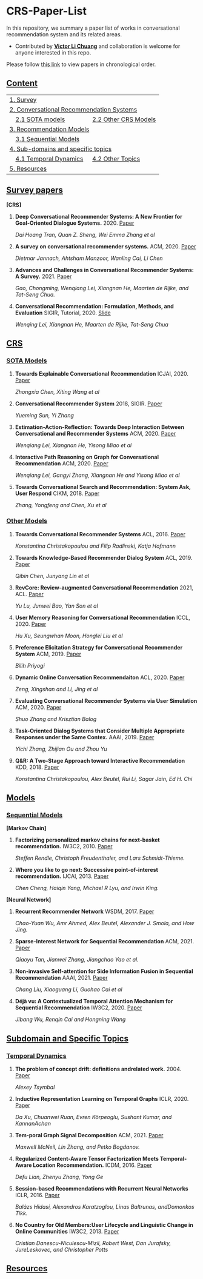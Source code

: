 [//]:<!the template comes from this repo: https://github.com/teacherpeterpan/Question-Generation-Paper-List>

# CRS-Paper-List
In this repository, we summary a paper list of works in conversational recommendation system and its related areas.


- Contributed by **[Victor Li Chuang](github.com/xiaowudeshen)** and collaboration is welcome for anyone interested in this repo.

Please follow [this link](./README_by_year.md) to view papers in chronological order. 

## [Content](#content)

<table>
<tr><td colspan="2"><a href="#survey-papers">1. Survey</a></td></tr> 
    
<tr><td colspan="3"><a href="#crs">2. Conversational Recommendation Systems</a></td></tr> 
<tr>
    <td>&emsp;<a href="#sota-models">2.1 SOTA models</a></td>
    <td>&ensp;<a href="#other-models">2.2 Other CRS Models</a></td>
</tr> 
<tr><td colspan="2"><a href="#models">3. Recommendation Models</a></td></tr>

<tr>
    <td>&emsp;<a href="#sequential-models">3.1 Sequential Models</a></td>
</tr>

<tr><td colspan="2"><a href="#sub-domain-and-specific-topics">4. Sub-domains and specific topics</a></td></tr>
<tr>
    <td>&emsp;<a href="#temporal-dynamics">4.1 Temporal Dynamics</a></td>
    <td>&ensp;<a href="#other-topics">4.2 Other Topics</a></td>
</tr>     
    
<tr><td colspan="2"><a href="#resources">5. Resources</a></td></tr>
</table>

## [Survey papers](#content)

**[CRS]**


1. **Deep Conversational Recommender Systems: A New Frontier for Goal-Oriented Dialogue Systems.** 2020. [Paper](https://arxiv.org/pdf/2004.13245.pdf)

    *Dai Hoang Tran, Quan Z. Sheng, Wei Emma Zhang et al*
   
    
2. **A survey on conversational recommender systems.** ACM, 2020. [Paper](https://arxiv.org/pdf/2004.00646.pdf)

    *Dietmar Jannach, Ahtsham Manzoor, Wanling Cai, Li Chen*
    
3. **Advances and Challenges in Conversational Recommender Systems: A Survey.** 2021. [Paper](https://arxiv.org/pdf/2101.09459.pdf)

    *Gao, Chongming, Wenqiang Lei, Xiangnan He, Maarten de Rijke, and Tat-Seng Chua.*
    
4. **Conversational Recommendation: Formulation, Methods, and Evaluation** SIGIR, Tutorial, 2020. [Slide](http://staff.ustc.edu.cn/~hexn/slides/sigir20-tutorial-CRS-slides.pdf)

    *Wenqing Lei, Xiangnan He, Maarten de Rijke, Tat-Seng Chua*
    

## [CRS](#content)



### [SOTA Models](#crs)



1. **Towards Explainable Conversational Recommendation** ICJAI, 2020. [Paper](https://www.ijcai.org/proceedings/2020/0414.pdf)

    *Zhongxia Chen, Xiting Wang et al*

2. **Conversational Recommender System** 2018, SIGIR. [Paper](https://arxiv.org/pdf/1806.03277)

    *Yueming Sun, Yi Zhang*

3. **Estimation-Action-Reflection: Towards Deep Interaction Between Conversational and Recommender Systems** ACM, 2020. [Paper](https://arxiv.org/pdf/2002.09102.pdf)

    *Wenqiang Lei, Xiangnan He, Yisong Miao et al*

4. **Interactive Path Reasoning on Graph for Conversational Recommendation** ACM, 2020. [Paper](https://arxiv.org/pdf/2007.00194)

    *Wenqiang Lei, Gangyi Zhang, Xiangnan He and Yisong Miao et al*

5. **Towards Conversational Search and Recommendation: System Ask, User Respond** CIKM, 2018. [Paper](http://yongfeng.me/attach/conv-search-rec-zhang2018.pdf)

    *Zhang, Yongfeng and Chen, Xu et al*


### [Other Models](#other-models)

1. **Towards Conversational Recommender Systems** ACL, 2016. [Paper](https://www.kdd.org/kdd2016/papers/files/rfp0063-christakopoulouA.pdf)

    *Konstantina Christakopoulou and Filip Radlinski, Katja Hofmann*

2. **Towards Knowledge-Based Recommender Dialog System** ACL, 2019. [Paper](https://arxiv.org/pdf/1908.05391)

    *Qibin Chen, Junyang Lin et al*

3. **RevCore: Review-augmented Conversational Recommendation** 2021, ACL. [Paper](https://arxiv.org/pdf/2106.00957.pdf)

    *Yu Lu, Junwei Bao, Yan Son et al*

4. **User Memory Reasoning for Conversational Recommendation** ICCL, 2020. [Paper](https://arxiv.org/pdf/2006.00184)

    *Hu Xu, Seungwhan Moon, Honglei Liu et al*

5. **Preference Elicitation Strategy for Conversational Recommender System** ACM, 2019. [Paper](https://dl.acm.org/doi/abs/10.1145/3289600.3291604)

    *Bilih Priyogi*

6. **Dynamic Online Conversation Recommendaiton** ACL, 2020. [Paper](https://aclanthology.org/2020.acl-main.305.pdf)

    *Zeng, Xingshan and Li, Jing et al*

7. **Evaluating Conversational Recommender Systems via User Simulation** ACM, 2020. [Paper](https://arxiv.org/pdf/2006.08732.pdf)

    *Shuo Zhang and Krisztian Balog*

8. **Task-Oriented Dialog Systems that Consider Multiple Appropriate Responses under the Same Contex.** AAAI, 2019. [Paper](https://arxiv.org/pdf/1911.10484.pdf)

    *Yichi Zhang, Zhijian Ou and Zhou Yu*

9. **Q&R: A Two-Stage Approach toward Interactive Recommendation** KDD, 2018. [Paper](https://dl-acm-org.libproxy1.nus.edu.sg/doi/pdf/10.1145/3219819.3219894)

    *Konstantina Christakopoulou, Alex Beutel, Rui Li, Sagar Jain, Ed H. Chi*




## [Models](#content)   


### [Sequential Models](#sequential-models) 

**[Markov Chain]**

1. **Factorizing personalized markov chains for next-basket recommendation.** IW3C2, 2010. [Paper](https://dl.acm.org/doi/10.1145/1772690.1772773)

   *Steffen Rendle, Christoph Freudenthaler, and Lars Schmidt-Thieme.*
   
2. **Where you like to go next: Successive point-of-interest recommendation.** IJCAI, 2013. [Paper](https://citeseerx.ist.psu.edu/viewdoc/download?doi=10.1.1.415.7078&rep=rep1&type=pdf)

    *Chen Cheng, Haiqin Yang, Michael R Lyu, and Irwin King.*

**[Neural Network]**

1. **Recurrent Recommender Network** WSDM, 2017. [Paper](https://cseweb.ucsd.edu/classes/fa17/cse291-b/reading/rrn_wsdm2017.pdf)

    *Chao-Yuan Wu, Amr Ahmed, Alex Beutel, Alexander J. Smola, and How Jing.*

2. **Sparse-Interest Network for Sequential Recommendation** ACM, 2021. [Paper](https://arxiv.org/pdf/2102.09267.pdf) 
   
   *Qiaoyu Tan, Jianwei Zhang, Jiangchao Yao et al.*  
   
 3. **Non-invasive Self-attention for Side Information Fusion in Sequential Recommendation** AAAI, 2021. [Paper](https://arxiv.org/pdf/2103.03578)
   
    *Chang Liu, Xiaoguang Li, Guohao Cai et al*
    
 4. **Déjà vu: A Contextualized Temporal Attention Mechanism for Sequential Recommendation** IW3C2, 2020. [Paper](https://arxiv.org/pdf/2002.00741.pdf)

    *Jibang Wu, Renqin Cai and Hongning Wang*
    
  


## [Subdomain and Specific Topics](#sub-domain-and-specific-topics)


### [Temporal Dynamics](#sub-domain-and-specific-topics)

1. **The problem of concept drift: definitions andrelated work.** 2004. [Paper](https://www.scss.tcd.ie/publications/tech-reports/reports.04/TCD-CS-2004-15.pdf)

    *Alexey Tsymbal*

2. **Inductive Representation Learning on Temporal Graphs** ICLR, 2020. [Paper](https://arxiv.org/pdf/2002.07962.pdf)

    *Da Xu, Chuanwei Ruan, Evren Körpeoglu, Sushant Kumar, and KannanAchan*

3. **Tem-poral  Graph  Signal  Decomposition** ACM, 2021. [Paper](https://arxiv.org/pdf/2106.13517.pdf)

    *Maxwell  McNeil,  Lin  Zhang,  and  Petko  Bogdanov.*

4. **Regularized Content-Aware Tensor Factorization Meets Temporal-Aware Location Recommendation.** ICDM, 2016. [Paper](https://doi.org/10.1109/ICDM.2016.0131)

    *Defu Lian, Zhenyu Zhang, Yong Ge*

5. **Session-based Recommendations with Recurrent Neural Networks** ICLR, 2016. [Paper](https://arxiv.org/pdf/1511.06939.pdf)

    *Balázs   Hidasi,   Alexandros   Karatzoglou,   Linas   Baltrunas,   andDomonkos Tikk.*

6. **No Country for Old Members:User Lifecycle and Linguistic Change in Online Communities** IW3C2, 2013. [Paper](https://nlp.stanford.edu/pubs/linguistic_change_lifecycle.pdf)

    *Cristian Danescu-Niculescu-Mizil, Robert West, Dan Jurafsky, JureLeskovec, and Christopher Potts*






## [Resources](#resources)

